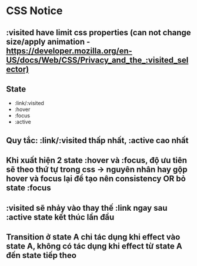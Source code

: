 # CSS Notice

## :visited have limit css properties (can not change size/apply animation - <https://developer.mozilla.org/en-US/docs/Web/CSS/Privacy_and_the_:visited_selector)>

## State

- :link/:visited
- :hover
- :focus
- :active

## Quy tắc: :link/:visited thấp nhất, :active cao nhất

## Khi xuất hiện 2 state :hover và :focus, độ ưu tiên sẽ theo thứ tự trong css -> nguyên nhân hay gộp hover và focus lại để tạo nên consistency OR bỏ state :focus

## :visited sẽ nhảy vào thay thế :link ngay sau :active state kết thúc lần đầu

## Transition ở state A chỉ tác dụng khi effect vào state A, không có tác dụng khi effect từ state A đến state tiếp theo
